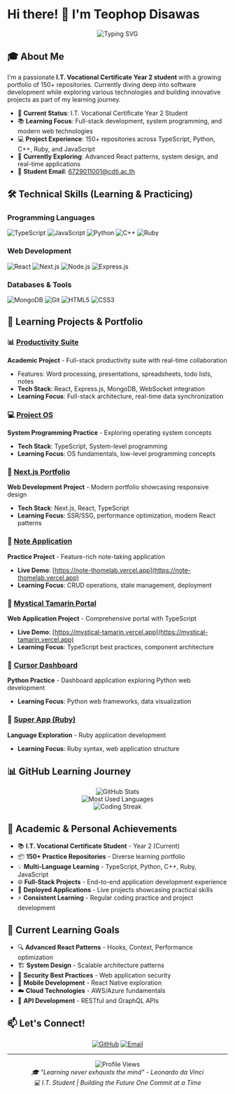 # Hi there! 👋 I'm Teophop Disawas

<div align="center">
  <img src="https://readme-typing-svg.herokuapp.com?font=Fira+Code&pause=1000&width=500&lines=I.T.+Student;Aspiring+Full-Stack+Developer;Open+Source+Enthusiast;Always+Learning" alt="Typing SVG" />
</div>

## 🎓 About Me

I'm a passionate **I.T. Vocational Certificate Year 2 student** with a growing portfolio of 150+ repositories. Currently diving deep into software development while exploring various technologies and building innovative projects as part of my learning journey.

- 🎯 **Current Status**: I.T. Vocational Certificate Year 2 Student
- 📚 **Learning Focus**: Full-stack development, system programming, and modern web technologies
- 💻 **Project Experience**: 150+ repositories across TypeScript, Python, C++, Ruby, and JavaScript
- 🌱 **Currently Exploring**: Advanced React patterns, system design, and real-time applications
- 📧 **Student Email**: 6729011001@cdti.ac.th

## 🛠️ Technical Skills (Learning & Practicing)

### Programming Languages
![TypeScript](https://img.shields.io/badge/-TypeScript-3178C6?style=flat-square&logo=typescript&logoColor=white)
![JavaScript](https://img.shields.io/badge/-JavaScript-F7DF1E?style=flat-square&logo=javascript&logoColor=black)
![Python](https://img.shields.io/badge/-Python-3776AB?style=flat-square&logo=python&logoColor=white)
![C++](https://img.shields.io/badge/-C++-00599C?style=flat-square&logo=c%2B%2B&logoColor=white)
![Ruby](https://img.shields.io/badge/-Ruby-CC342D?style=flat-square&logo=ruby&logoColor=white)

### Web Development
![React](https://img.shields.io/badge/-React-61DAFB?style=flat-square&logo=react&logoColor=black)
![Next.js](https://img.shields.io/badge/-Next.js-000000?style=flat-square&logo=next.js&logoColor=white)
![Node.js](https://img.shields.io/badge/-Node.js-339933?style=flat-square&logo=node.js&logoColor=white)
![Express.js](https://img.shields.io/badge/-Express.js-000000?style=flat-square&logo=express&logoColor=white)

### Databases & Tools
![MongoDB](https://img.shields.io/badge/-MongoDB-47A248?style=flat-square&logo=mongodb&logoColor=white)
![Git](https://img.shields.io/badge/-Git-F05032?style=flat-square&logo=git&logoColor=white)
![HTML5](https://img.shields.io/badge/-HTML5-E34F26?style=flat-square&logo=html5&logoColor=white)
![CSS3](https://img.shields.io/badge/-CSS3-1572B6?style=flat-square&logo=css3&logoColor=white)

## 🚀 Learning Projects & Portfolio

### 📊 [Productivity Suite](https://github.com/tdisawas0github/productivity-suite)
**Academic Project** - Full-stack productivity suite with real-time collaboration
- Features: Word processing, presentations, spreadsheets, todo lists, notes
- **Tech Stack**: React, Express.js, MongoDB, WebSocket integration
- **Learning Focus**: Full-stack architecture, real-time data synchronization

### 💻 [Project OS](https://github.com/tdisawas0github/project-os)
**System Programming Practice** - Exploring operating system concepts
- **Tech Stack**: TypeScript, System-level programming
- **Learning Focus**: OS fundamentals, low-level programming concepts

### 🎨 [Next.js Portfolio](https://github.com/tdisawas0github/nextjs-portfolio)
**Web Development Project** - Modern portfolio showcasing responsive design
- **Tech Stack**: Next.js, React, TypeScript
- **Learning Focus**: SSR/SSG, performance optimization, modern React patterns

### 📝 [Note Application](https://github.com/tdisawas0github/note)
**Practice Project** - Feature-rich note-taking application
- **Live Demo**: [https://note-thomelab.vercel.app](https://note-thomelab.vercel.app)
- **Learning Focus**: CRUD operations, state management, deployment

### 🌟 [Mystical Tamarin Portal](https://github.com/tdisawas0github/mystical-tamarin)
**Web Application Project** - Comprehensive portal with TypeScript
- **Live Demo**: [https://mystical-tamarin.vercel.app](https://mystical-tamarin.vercel.app)
- **Learning Focus**: TypeScript best practices, component architecture

### 🐍 [Cursor Dashboard](https://github.com/tdisawas0github/cursor-dashboard)
**Python Practice** - Dashboard application exploring Python web development
- **Learning Focus**: Python web frameworks, data visualization

### 💎 [Super App (Ruby)](https://github.com/tdisawas0github/super-app)
**Language Exploration** - Ruby application development
- **Learning Focus**: Ruby syntax, web application structure

## 📊 GitHub Learning Journey

<div align="center">
  <img src="https://github-readme-stats.vercel.app/api?username=tdisawas0github&show_icons=true&theme=radical&hide_border=true" alt="GitHub Stats" />
</div>

<div align="center">
  <img src="https://github-readme-stats.vercel.app/api/top-langs/?username=tdisawas0github&layout=compact&theme=radical&hide_border=true" alt="Most Used Languages" />
</div>

<div align="center">
  <img src="https://github-readme-streak-stats.herokuapp.com?user=tdisawas0github&theme=radical&hide_border=true" alt="Coding Streak" />
</div>

## 🎯 Academic & Personal Achievements

- 📚 **I.T. Vocational Certificate Student** - Year 2 (Current)
- 📦 **150+ Practice Repositories** - Diverse learning portfolio
- 💡 **Multi-Language Learning** - TypeScript, Python, C++, Ruby, JavaScript
- 🌐 **Full-Stack Projects** - End-to-end application development experience
- 🚀 **Deployed Applications** - Live projects showcasing practical skills
- ⚡ **Consistent Learning** - Regular coding practice and project development

## 🌱 Current Learning Goals

- 🔍 **Advanced React Patterns** - Hooks, Context, Performance optimization
- 🏗️ **System Design** - Scalable architecture patterns
- 🔐 **Security Best Practices** - Web application security
- 📱 **Mobile Development** - React Native exploration
- ☁️ **Cloud Technologies** - AWS/Azure fundamentals
- 🤖 **API Development** - RESTful and GraphQL APIs

## 📫 Let's Connect!

<div align="center">

[![GitHub](https://img.shields.io/badge/GitHub-100000?style=for-the-badge&logo=github&logoColor=white)](https://github.com/tdisawas0github)
[![Email](https://img.shields.io/badge/Student_Email-D14836?style=for-the-badge&logo=gmail&logoColor=white)](mailto:6729011001@cdti.ac.th)

</div>

---

<div align="center">
  <img src="https://komarev.com/ghpvc/?username=tdisawas0github&color=blueviolet&style=flat-square&label=Profile+Views" alt="Profile Views" />
</div>

<div align="center">
  <i>🎓 "Learning never exhausts the mind" - Leonardo da Vinci</i>
</div>

<div align="center">
  <i>💻 I.T. Student | Building the Future One Commit at a Time</i>
</div>
